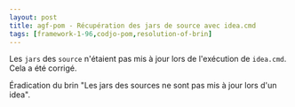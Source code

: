 ```yaml
---
layout: post
title: agf-pom - Récupération des jars de source avec idea.cmd
tags: [framework-1-96,codjo-pom,resolution-of-brin]
---
```

Les ```jars``` des ```source``` n'étaient pas mis à jour lors de l'exécution de ```idea.cmd```.
Cela a été corrigé.

Éradication du brin "Les jars des sources ne sont pas mis à jour lors d'un idea".
